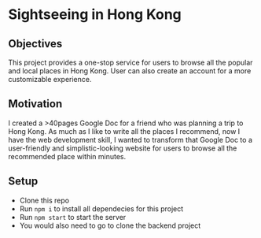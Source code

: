 Sightseeing in Hong Kong 
========

## Objectives

This project provides a one-stop service for users to browse all the popular and local places in Hong Kong. User can also create an account for a more customizable experience.

## Motivation

I created a >40pages Google Doc for a friend who was planning a trip to Hong Kong. As much as I like to write all the places I recommend, now I have the web development skill, I wanted to transform that Google Doc to a user-friendly and simplistic-looking website for users to browse all the recommended place within minutes.

## Setup

- Clone this repo
- Run `npm i` to install all dependecies for this project
- Run `npm start` to start the server
- You would also need to go to clone the backend project 

